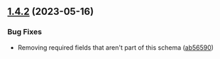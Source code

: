 ## [1.4.2](https://github.com/discoxyz/disco-schemas/compare/v1.4.1...v1.4.2) (2023-05-16)


### Bug Fixes

* Removing required fields that aren't part of this schema ([ab56590](https://github.com/discoxyz/disco-schemas/commit/ab56590dfb806e795af1679d5dbc43c967ee965d))
